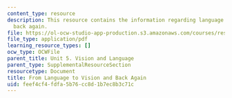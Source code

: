 ```yaml
---
content_type: resource
description: This resource contains the information regarding language to vision and
  back again.
file: https://ol-ocw-studio-app-production.s3.amazonaws.com/courses/res-9-003-brains-minds-and-machines-summer-course-summer-2015/feef4cf4fdfa5b76cc8d1b7ec8b3c71c_MITRES_9_003SUM15_Lec5-2.pdf
file_type: application/pdf
learning_resource_types: []
ocw_type: OCWFile
parent_title: Unit 5. Vision and Language
parent_type: SupplementalResourceSection
resourcetype: Document
title: From Language to Vision and Back Again
uid: feef4cf4-fdfa-5b76-cc8d-1b7ec8b3c71c
---
```

